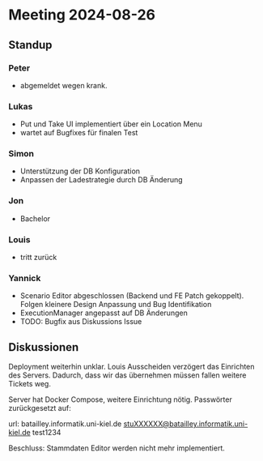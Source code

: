 # Meeting 2024-08-26

## Standup

### Peter

- abgemeldet wegen krank.

### Lukas

- Put und Take UI implementiert über ein Location Menu
- wartet auf Bugfixes für finalen Test

### Simon

- Unterstützung der DB Konfiguration
- Anpassen der Ladestrategie durch DB Änderung

### Jon

- Bachelor

### Louis

- tritt zurück

### Yannick

- Scenario Editor abgeschlossen (Backend und FE Patch gekoppelt). Folgen kleinere Design Anpassung und Bug Identifikation
- ExecutionManager angepasst auf DB Änderungen
- TODO: Bugfix aus Diskussions Issue

## Diskussionen

Deployment weiterhin unklar. Louis Ausscheiden verzögert das Einrichten des Servers. Dadurch, dass wir das übernehmen müssen fallen weitere Tickets weg.

Server hat Docker Compose, weitere Einrichtung nötig.
Passwörter zurückgesetzt auf:

url: batailley.informatik.uni-kiel.de
stuXXXXXX@batailley.informatik.uni-kiel.de
test1234

Beschluss: Stammdaten Editor werden nicht mehr implementiert.
